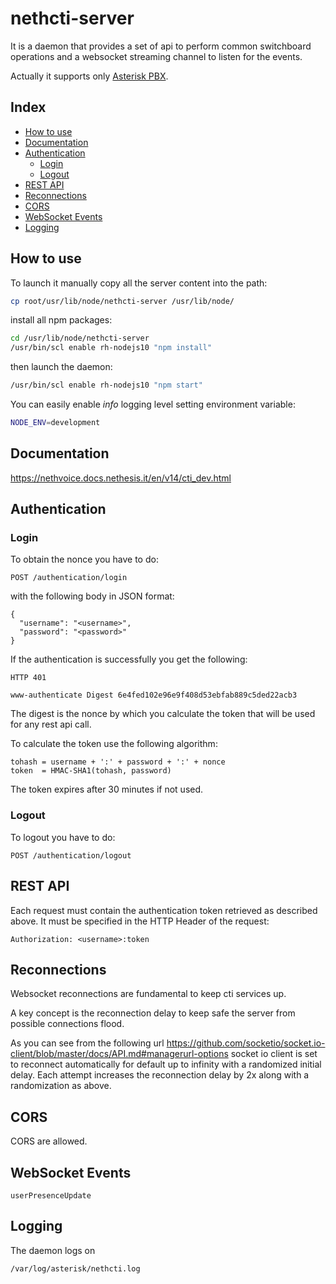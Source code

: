 # nethcti-server

It is a daemon that provides a set of api to perform common switchboard operations and a websocket streaming channel to listen for the events.

Actually it supports only [Asterisk PBX](https://www.asterisk.org/).

## Index

* [How to use](#how-to-use)
* [Documentation](#documentation)
* [Authentication](#authentication)
  * [Login](#login)
  * [Logout](#logout)
* [REST API](#rest-api)
* [Reconnections](#reconnections)
* [CORS](#cors)
* [WebSocket Events](#websocket-events)
* [Logging](#logging)

## How to use

To launch it manually copy all the server content into the path:

```bash
cp root/usr/lib/node/nethcti-server /usr/lib/node/
```

install all npm packages:

```bash
cd /usr/lib/node/nethcti-server
/usr/bin/scl enable rh-nodejs10 "npm install"
```

then launch the daemon:

```bash
/usr/bin/scl enable rh-nodejs10 "npm start"
```

You can easily enable _info_ logging level setting environment variable:

```bash
NODE_ENV=development
```

## Documentation

https://nethvoice.docs.nethesis.it/en/v14/cti_dev.html

## Authentication

### Login

To obtain the nonce you have to do:

```
POST /authentication/login
```

with the following body in JSON format:

```
{
  "username": "<username>",
  "password": "<password>"
}
```

If the authentication is successfully you get the following:

```
HTTP 401

www-authenticate Digest 6e4fed102e96e9f408d53ebfab889c5ded22acb3
```

The digest is the nonce by which you calculate the token that will be used for any rest api call.

To calculate the token use the following algorithm:

```
tohash = username + ':' + password + ':' + nonce
token  = HMAC-SHA1(tohash, password)
```

The token expires after 30 minutes if not used.

### Logout

To logout you have to do:

```
POST /authentication/logout
```

## REST API

Each request must contain the authentication token retrieved as described above. It must be specified in the HTTP Header of the request:

```
Authorization: <username>:token
```

## Reconnections

Websocket reconnections are fundamental to keep cti services up.

A key concept is the reconnection delay to keep safe the server from possible connections flood.

As you can see from the following url
https://github.com/socketio/socket.io-client/blob/master/docs/API.md#managerurl-options
socket io client is set to reconnect automatically for default up to infinity with a randomized initial delay. Each attempt increases the reconnection delay by 2x along with a randomization as above.

## CORS

CORS are allowed.

## WebSocket Events

```
userPresenceUpdate
```

## Logging

The daemon logs on

```
/var/log/asterisk/nethcti.log
```
